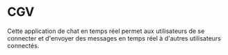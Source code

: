 # CGV
Cette application de chat en temps réel permet aux utilisateurs de se connecter et d'envoyer des messages en temps réel à d'autres utilisateurs connectés. 
